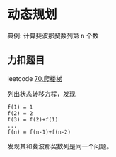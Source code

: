 # 动态规划

典例: 计算斐波那契数列第 n 个数


## 力扣题目

leetcode [70.爬楼梯](https://leetcode-cn.com/problems/climbing-stairs/)

列出状态转移方程，发现
```
f(1) = 1
f(2) = 2
f(3) = f(2)+f(1)
...
f(n) = f(n-1)+f(n-2)
```
发现其和斐波那契数列是同一个问题。
